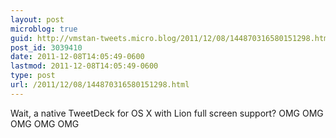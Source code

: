 ```yaml
---
layout: post
microblog: true
guid: http://vmstan-tweets.micro.blog/2011/12/08/144870316580151298.html
post_id: 3039410
date: 2011-12-08T14:05:49-0600
lastmod: 2011-12-08T14:05:49-0600
type: post
url: /2011/12/08/144870316580151298.html
---
```

Wait, a native TweetDeck for OS X with Lion full screen support? OMG OMG OMG OMG OMG
